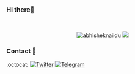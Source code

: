 ### Hi there👋
<br/>
<div align="left" style={text-align:"center"}>
<p align="center"> <img src="https://github-readme-stats.vercel.app/api?username=jamshdbek&show_icons=true&theme=gotham" alt="abhisheknaiidu" />
 <img src="https://github.githubassets.com/images/mona-whisper.gif" /> 
</div>
  
### Contact 📨
:octocat:
[![Twitter](https://img.shields.io/badge/@Jash-1DA1F2?style=for-the-badge&logo=twitter&logoColor=white)](https://twitter.com/Jamshsowft)
[![Telegram](https://img.shields.io/badge/@Jamshid-2CA5E0?style=for-the-badge&logo=telegram&logoColor=white)](https://t.me/jamshid_ibroximov)



 
